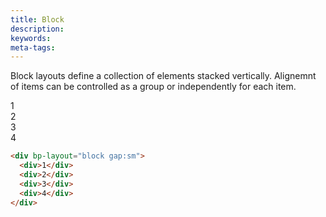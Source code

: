 ```yaml
---
title: Block
description: 
keywords:
meta-tags:
---
```


Block layouts define a collection of elements stacked vertically. Alignemnt of items can be controlled as a group or independently for each item.

<div bp-layout="block gap:sm" demo>
  <div>1</div>
  <div>2</div>
  <div>3</div>
  <div>4</div>
</div>

```html
<div bp-layout="block gap:sm">
  <div>1</div>
  <div>2</div>
  <div>3</div>
  <div>4</div>
</div>
```